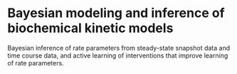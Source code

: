 # Bayesian modeling and inference of biochemical kinetic models 

Bayesian inference of rate parameters from steady-state snapshot data and time course data, and active learning of interventions that improve learning of rate parameters.
